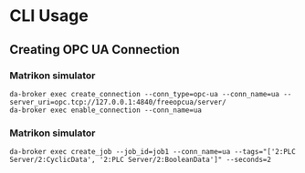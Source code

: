 # CLI Usage

## Creating OPC UA Connection

### Matrikon simulator

```commandline
da-broker exec create_connection --conn_type=opc-ua --conn_name=ua --server_uri=opc.tcp://127.0.0.1:4840/freeopcua/server/
da-broker exec enable_connection --conn_name=ua
```

### Matrikon simulator
```
da-broker exec create_job --job_id=job1 --conn_name=ua --tags="['2:PLC Server/2:CyclicData', '2:PLC Server/2:BooleanData']" --seconds=2
```
